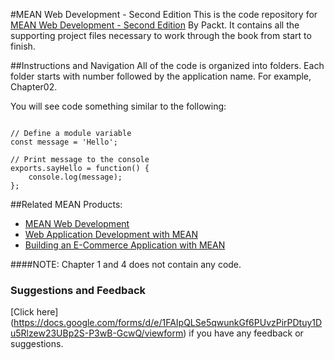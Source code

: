 #MEAN Web Development - Second Edition
This is the code repository for [MEAN Web Development - Second Edition](https://www.packtpub.com/web-development/mean-web-development-second-edition?utm_source=github&utm_campaign=9781785886300&utm_medium=repository) By Packt. It contains all the supporting project files necessary to work through the book from start to finish.

##Instructions and Navigation
All of the code is organized into folders. Each folder starts with number followed by the application name. For example, Chapter02.

You will see code something similar to the following:

```

// Define a module variable
const message = 'Hello';

// Print message to the console
exports.sayHello = function() {
	console.log(message);
};

```



##Related MEAN Products:
* [MEAN Web Development](https://www.packtpub.com/web-development/mean-web-development?utm_source=github&utm_campaign=9781783983285&utm_medium=repository)
* [Web Application Development with MEAN](https://www.packtpub.com/application-development/web-application-development-mean?utm_source=github&utm_campaign=9781787121720&utm_medium=repository)
* [Building an E-Commerce Application with MEAN](https://www.packtpub.com/web-development/building-e-commerce-application-mean?utm_source=github&utm_campaign=9781785286551&utm_medium=repository)


####NOTE: Chapter 1 and 4 does not contain any code.



### Suggestions and Feedback
[Click here] (https://docs.google.com/forms/d/e/1FAIpQLSe5qwunkGf6PUvzPirPDtuy1Du5Rlzew23UBp2S-P3wB-GcwQ/viewform) if you have any feedback or suggestions.

